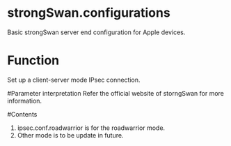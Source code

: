# strongSwan.configurations
Basic strongSwan server end configuration for Apple devices.

# Function
Set up a client-server mode IPsec connection.

#Parameter interpretation
Refer the official website of storngSwan for more information.

#Contents
1) ipsec.conf.roadwarrior is for the roadwarrior mode.  
2) Other mode is to be update in future.
